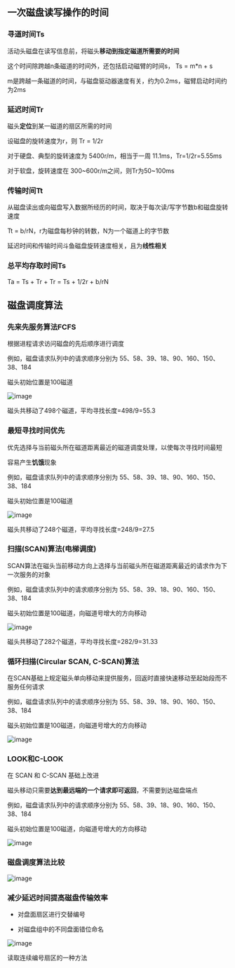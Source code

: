 ## 一次磁盘读写操作的时间

### 寻道时间Ts

活动头磁盘在读写信息前，将磁头**移动到指定磁道所需要的时间**

这个时间除跨越n条磁道的时间外，还包括启动磁臂的时间s， Ts = m*n + s

m是跨越一条磁道的时间，与磁盘驱动器速度有关，约为0.2ms，磁臂启动时间约为2ms

### 延迟时间Tr

磁头**定位**到某一磁道的扇区所需的时间

设磁盘的旋转速度为r，则 Tr = 1/2r

对于硬盘、典型的旋转速度为 5400r/m，相当于一周 11.1ms，Tr=1/2r=5.55ms

对于软盘，旋转速度在 300\~600r/m之间，则Tr为50~100ms

### 传输时间Tt

从磁盘读出或向磁盘写入数据所经历的时间，取决于每次读/写字节数b和磁盘旋转速度

Tt = b/rN，r为磁盘每秒钟的转数，N为一个磁道上的字节数

延迟时间和传输时间斗鱼磁盘旋转速度相关，且为**线性相关**

### 总平均存取时间Ts

Ta = Ts + Tr + Tr = Ts + 1/2r + b/rN

## 磁盘调度算法

### 先来先服务算法FCFS

根据进程请求访问磁盘的先后顺序进行调度

例如，磁盘请求队列中的请求顺序分别为 55、58、39、18、90、160、150、38、184

磁头初始位置是100磁道

![image](https://github.com/YC-L/Postgraduate-examination/blob/Operating-System/imgs/FCFS.png)

磁头共移动了498个磁道，平均寻找长度=498/9=55.3

### 最短寻找时间优先

优先选择与当前磁头所在磁道距离最近的磁道调度处理，以使每次寻找时间最短

容易产生**饥饿**现象

例如，磁盘请求队列中的请求顺序分别为 55、58、39、18、90、160、150、38、184

磁头初始位置是100磁道

![image](https://github.com/YC-L/Postgraduate-examination/blob/Operating-System/imgs/SSTF.png)

磁头共移动了248个磁道，平均寻找长度=248/9=27.5

### 扫描(SCAN)算法(电梯调度)

SCAN算法在磁头当前移动方向上选择与当前磁头所在磁道距离最近的请求作为下一次服务的对象

例如，磁盘请求队列中的请求顺序分别为 55、58、39、18、90、160、150、38、184

磁头初始位置是100磁道，向磁道号增大的方向移动

![image](https://github.com/YC-L/Postgraduate-examination/blob/Operating-System/imgs/SCAN.png)

磁头共移动了282个磁道，平均寻找长度=282/9=31.33

### 循环扫描(Circular SCAN, C-SCAN)算法

在SCAN基础上规定磁头单向移动来提供服务，回返时直接快速移动至起始段而不服务任何请求

例如，磁盘请求队列中的请求顺序分别为 55、58、39、18、90、160、150、38、184

磁头初始位置是100磁道，向磁道号增大的方向移动

![image](https://github.com/YC-L/Postgraduate-examination/blob/Operating-System/imgs/C-SCAN.png)

### LOOK和C-LOOK

在 SCAN 和 C-SCAN 基础上改进

磁头移动只需要**达到最远端的一个请求即可返回**，不需要到达磁盘端点


例如，磁盘请求队列中的请求顺序分别为 55、58、39、18、90、160、150、38、184

磁头初始位置是100磁道，向磁道号增大的方向移动

![image](https://github.com/YC-L/Postgraduate-examination/blob/Operating-System/imgs/LOOK&C-LOOK.png)

### 磁盘调度算法比较

![image](https://github.com/YC-L/Postgraduate-examination/blob/Operating-System/imgs/Comparison-of-disk-scheduling-algorithms.png)


### 减少延迟时间提高磁盘传输效率

- 对盘面扇区进行交替编号

- 对磁盘组中的不同盘面错位命名


![image](https://github.com/YC-L/Postgraduate-examination/blob/Operating-System/imgs/Disk-slice-group-sector-number.png)

读取连续编号扇区的一种方法






